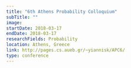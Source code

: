 ```yaml
---
title: "6th Athens Probability Colloquium"
subTitle: ""
image:
startDate: 2018-03-17
endDate: 2018-03-17
researchFields: Probability
location: Athens, Greece
link: http://pages.cs.aueb.gr/~yiannisk/APC6/
type: conference
---
```

